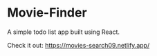 # Movie-Finder

A simple todo list app built using React.

Check it out:
https://movies-search09.netlify.app/

